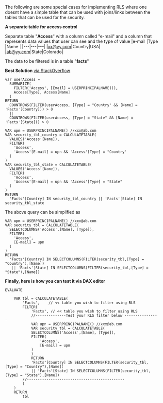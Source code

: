 The following are some special cases for implementing RLS where one doesnt have a simple table that can be used with joins/links between the tables that can be used for the security.

**A separate table for access control**

Separate table "**Access**" with a column called "e-mail" and a column that represents data values that user can see and the type of value
|e-mail   |Type   |Name   |
|---|---|---|
|xx@yy.com|Country|USA|
|ab@yy.com|State|Colorado|

The data to be filtered is in a table "**facts**"

**Best Solution** [via StackOverflow](https://stackoverflow.com/a/77813873/44815)
```
var userAccess = 
  SUMMARIZE(
    FILTER('Access', [Email] = USERPRINCIPALNAME()),
    Access[Type], Access[Name]
  )
RETURN
  COUNTROWS(FILTER(userAccess, [Type] = "Country" && [Name] = 'Facts'[Country])) > 0
  ||
  COUNTROWS(FILTER(userAccess, [Type] = "State" && [Name] = 'Facts'[State])) > 0 
```

```
VAR upn = USERPRINCIPALNAME() //xxx@ab.com
VAR security_tbl_country = CALCULATETABLE(
  VALUES('Access'[Name]),
  FILTER(
    'Access',
    'Access'[E-mail] = upn && 'Access'[Type] = "Country"
  )
)
VAR security_tbl_state = CALCULATETABLE(
  VALUES('Access'[Name]),
  FILTER(
    'Access',
    'Access'[E-mail] = upn && 'Access'[Type] = "State"
  )
)
RETURN
  'Facts'[Country] IN security_tbl_country || 'Facts'[State] IN security_tbl_state
```

The above query can be simplified as
```
VAR upn = USERPRINCIPALNAME() //xxx@ab.com
VAR security_tbl = CALCULATETABLE(
  SELECTCOLUMNS('Access',[Name], [Type]),
  FILTER(
    'Access',
    [E-mail] = upn
  )
)
RETURN
  'Facts'[Country] IN SELECTCOLUMNS(FILTER(security_tbl,[Type] = "Country"),[Name]) 
   || 'Facts'[State] IN SELECTCOLUMNS(FILTER(security_tbl,[Type] = "State"),[Name])
```

**Finally, here is how you can test it via DAX editor**

```
EVALUATE
	
	VAR tbl = CALCULATETABLE(
		'Facts',	// << table you wish to filter using RLS
		FILTER(
			'Facts', // << table you wish to filter using RLS
			//--------------Test your RLS filter below ----------------
			VAR upn = USERPRINCIPALNAME() //xxx@ab.com
			VAR security_tbl = CALCULATETABLE(
			SELECTCOLUMNS('Access',[Name], [Type]),
			FILTER(
				'Access',
				[E-mail] = upn
			)
			)
			RETURN
			'Facts'[Country] IN SELECTCOLUMNS(FILTER(security_tbl,[Type] = "Country"),[Name]) 
			|| 'Facts'[State] IN SELECTCOLUMNS(FILTER(security_tbl,[Type] = "State"),[Name])
		//---------------------------------------------
		)
	)
	RETURN
		tbl
```
